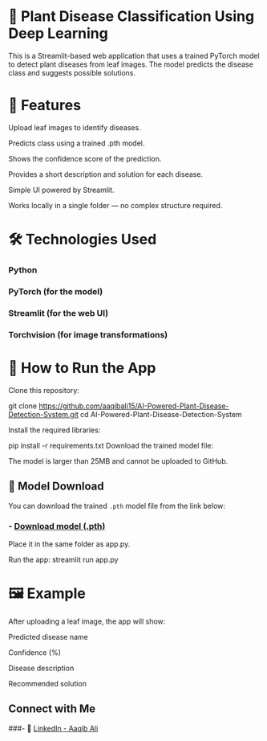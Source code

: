 # 🌿 Plant Disease Classification Using Deep Learning
This is a Streamlit-based web application that uses a trained PyTorch model to detect plant diseases from leaf images. The model predicts the disease class and suggests possible solutions.

# 📌 Features
Upload leaf images to identify diseases.

Predicts class using a trained .pth model.

Shows the confidence score of the prediction.

Provides a short description and solution for each disease.

Simple UI powered by Streamlit.

Works locally in a single folder — no complex structure required.

# 🛠️ Technologies Used
### Python

### PyTorch (for the model)

### Streamlit (for the web UI)

### Torchvision (for image transformations)

# 🚀 How to Run the App
Clone this repository:

git clone https://github.com/aaqibali15/AI-Powered-Plant-Disease-Detection-System.git
cd AI-Powered-Plant-Disease-Detection-System

Install the required libraries:

pip install -r requirements.txt
Download the trained model file:

The model is larger than 25MB and cannot be uploaded to GitHub.

## 🔗 Model Download

You can download the trained `.pth` model file from the link below:

### - [Download model (.pth)](https://drive.google.com/drive/folders/1v3pmWeLCOLrdgoBB3uzMBFlA5ArEnoA_?usp=drive_link)


Place it in the same folder as app.py.

Run the app:
streamlit run app.py

# 🖼️ Example
After uploading a leaf image, the app will show:

Predicted disease name

Confidence (%)

Disease description

Recommended solution

## Connect with Me

###- 🔗 [LinkedIn - Aaqib Ali](https://www.linkedin.com/in/ali-aaqib)
